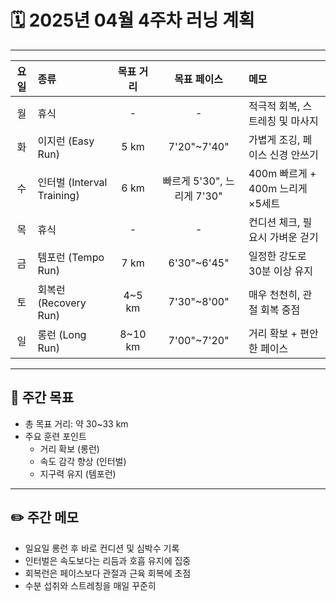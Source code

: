 # 🗓️ 2025년 04월 4주차 러닝 계획

---

| 요일 | 종류                       | 목표 거리 |        목표 페이스         | 메모                             |
| :--: | :------------------------- | :-------: | :------------------------: | :------------------------------- |
|  월  | 휴식                       |     -     |             -              | 적극적 회복, 스트레칭 및 마사지  |
|  화  | 이지런 (Easy Run)          |   5 km    |        7'20"~7'40"         | 가볍게 조깅, 페이스 신경 안쓰기  |
|  수  | 인터벌 (Interval Training) |   6 km    | 빠르게 5'30", 느리게 7'30" | 400m 빠르게 + 400m 느리게 ×5세트 |
|  목  | 휴식                       |     -     |             -              | 컨디션 체크, 필요시 가벼운 걷기  |
|  금  | 템포런 (Tempo Run)         |   7 km    |        6'30"~6'45"         | 일정한 강도로 30분 이상 유지     |
|  토  | 회복런 (Recovery Run)      |  4~5 km   |        7'30"~8'00"         | 매우 천천히, 관절 회복 중점      |
|  일  | 롱런 (Long Run)            |  8~10 km  |        7'00"~7'20"         | 거리 확보 + 편안한 페이스        |

---

## 🎯 주간 목표

- 총 목표 거리: 약 30~33 km
- 주요 훈련 포인트
  - 거리 확보 (롱런)
  - 속도 감각 향상 (인터벌)
  - 지구력 유지 (템포런)

---

## ✏️ 주간 메모

- 일요일 롱런 후 바로 컨디션 및 심박수 기록
- 인터벌은 속도보다는 리듬과 호흡 유지에 집중
- 회복런은 페이스보다 관절과 근육 회복에 초점
- 수분 섭취와 스트레칭을 매일 꾸준히
